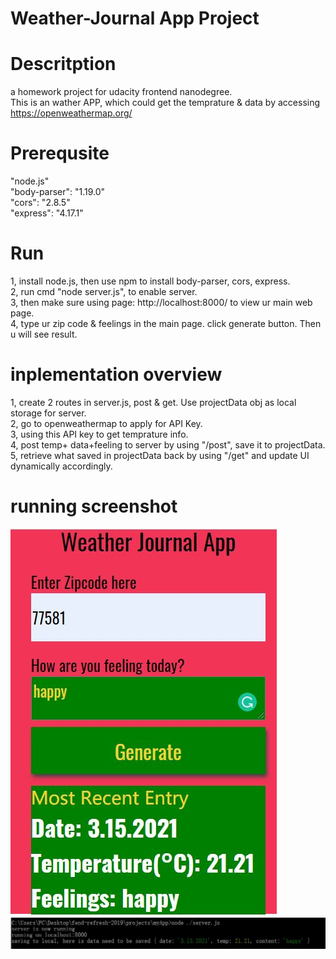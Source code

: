 # Weather-Journal App Project

# Descritption
a homework project for udacity frontend nanodegree.    
This is an wather APP, which could get the temprature & data by accessing https://openweathermap.org/

# Prerequsite
"node.js"     
"body-parser": "1.19.0"    
"cors": "2.8.5"    
"express": "4.17.1"       

# Run
1, install node.js, then use npm to install body-parser, cors, express.   
2, run cmd "node server.js", to enable server.    
3, then make sure using page: http://localhost:8000/ to view ur main web page.    
4, type ur zip code & feelings in the main page. click generate button. Then u will see result.    


# inplementation overview
1, create 2 routes in server.js, post & get. Use projectData obj as local storage for server.     
2, go to openweathermap to apply for API Key.    
3, using this API key to get temprature info.     
4, post temp+ data+feeling to server by using "/post", save it to projectData.    
5, retrieve what saved in projectData back by using "/get" and update UI dynamically accordingly.     

# running screenshot
![img](https://github.com/jiujuzhou/openWeather/blob/main/app_ui.JPG)
![img](https://github.com/jiujuzhou/openWeather/blob/main/server.JPG)
